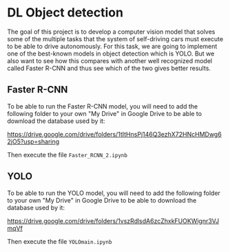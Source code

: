 # DL Object detection

The goal of this project is to develop a computer vision model that solves some of the multiple tasks that the system of self-driving cars must execute to be able to drive autonomously. For this task, we are going to implement one of the best-known models in object detection which is YOLO. But we also want to see how this compares with another well recognized model called Faster R-CNN and thus see which of the two gives better results.

## Faster R-CNN

To be able to run the Faster R-CNN model, you will need to add the following folder to your own "My Drive" in Google Drive to be able to download the database used by it:

https://drive.google.com/drive/folders/1tItHnsPj146Q3ezhX72HNcHMDwg62jO5?usp=sharing

Then execute the file ```Faster_RCNN_2.ipynb```

## YOLO

To be able to run the YOLO model, you will need to add the following folder to your own "My Drive" in Google Drive to be able to download the database used by it:

https://drive.google.com/drive/folders/1vszRdlsdA6zcZhxkFUOKWignr3VJmqVf

Then execute the file ```YOLOmain.ipynb```
